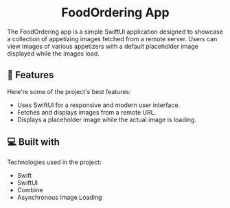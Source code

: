 <h1 align="center" id="title">FoodOrdering App</h1>

<p id="description">The FoodOrdering app is a simple SwiftUI application designed to showcase a collection of appetizing images fetched from a remote server. Users can view images of various appetizers with a default placeholder image displayed while the images load.</p>

  
  
<h2>🧐 Features</h2>

Here're some of the project's best features:

*   Uses SwiftUI for a responsive and modern user interface.
*   Fetches and displays images from a remote URL.
*   Displays a placeholder image while the actual image is loading.

  
  
<h2>💻 Built with</h2>

Technologies used in the project:

*   Swift
*   SwiftUI
*   Combine
*   Asynchronous Image Loading
